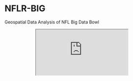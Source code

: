 # NFLR-BIG
Geospatial Data Analysis of NFL Big Data Bowl
<div style="text-align: center"><iframe src="https://docs.google.com/document/d/e/2PACX-1vR6etirYGI3nDLDwP1SKCBGRFLs8ZkbFGmccslzUfyGVoLLLxcZr2d3mmSo0gQ83utwBmohP5KgEH6_/pub?embedded=true"></iframe>
</div>
